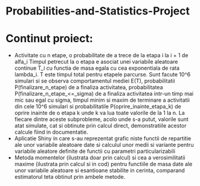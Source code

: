 # Probabilities-and-Statistics-Project

# Continut proiect:

- Activitate cu n etape, o probabilitate de a trece de la etapa i la i + 1 de alfa_i
Timpul petrecut la o etapa e asociat unei variabile aleatoare continue T_i cu functia de masa
egala cu cea exponentiala de rata lambda_i. T este timpul total pentru etapele parcurse.
Sunt facute 10^6 simulari si se observa comportamentul mediei E(T), probabilitatii P(finalizare_n_etape)
de a finaliza activitatea, probabilitatea P(finalizare_n_etape_<=_sigma) de a finaliza activitatea intr-un
timp mai mic sau egal cu sigma, timpul minim si maxim de terminare a activitatii din cele 10^6 simulari si
probabilitatile P(oprire_inainte_etapa_k) de oprire inainte de o etapa k unde k va lua toate valorile de la 1
la n. La fiecare dintre aceste subprobleme, acolo unde s-a putut, valorile sunt atat simulate, cat si obtinute
prin calcul direct, demonstratiile acestor calcule fiind in documentatie.
- Aplicatie Shiny in care s-au reprezentat grafic niste functii de repartitie ale unor variabile aleatoare date
si calculul unor medii si variante pentru variabile aleatore definite de functii cu parametri particularizabili
- Metoda momentelor (ilustrata doar prin calcul) si cea a verosimilitatii maxime (ilustrata prin calcul si in cod)
pentru functiile de masa date ale unor variabile aleatoare si esantioane stabilite in cerinta, comparand estimatorul
teta obtinut prin ambele metode.
